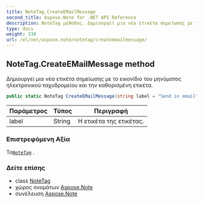 ```yaml
---
title: NoteTag.CreateEMailMessage
second_title: Aspose.Note for .NET API Reference
description: NoteTag μέθοδος. Δημιουργεί μια νέα ετικέτα σημείωσης με το εικονίδιο του μηνύματος ηλεκτρονικού ταχυδρομείου και την καθορισμένη ετικέτα.
type: docs
weight: 330
url: /el/net/aspose.note/notetag/createemailmessage/
---
```

## NoteTag.CreateEMailMessage method

Δημιουργεί μια νέα ετικέτα σημείωσης με το εικονίδιο του μηνύματος ηλεκτρονικού ταχυδρομείου και την καθορισμένη ετικέτα.

```csharp
public static NoteTag CreateEMailMessage(string label = "Send in email")
```

| Παράμετρος | Τύπος | Περιγραφή |
| --- | --- | --- |
| label | String | Η ετικέτα της ετικέτας. |

### Επιστρεφόμενη Αξία

Το[`NoteTag`](../) .

### Δείτε επίσης

* class [NoteTag](../)
* χώρος ονομάτων [Aspose.Note](../../notetag/)
* συνέλευση [Aspose.Note](../../../)


